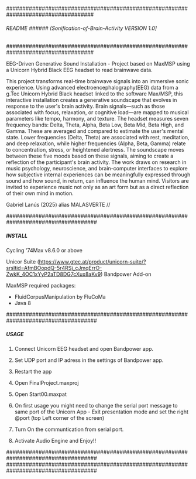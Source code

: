 ###################################################################################
###### README ###### (Sonification-of-Brain-Activity VERSION 1.0] #################
###################################################################################


EEG-Driven Generative Sound Installation - Project based on MaxMSP using a Unicorn Hybrid Black EEG headset to read brainwave data. 

This project transforms real-time brainwave signals into an immersive sonic experience. Using advanced electroencephalography(EEG) data from a g.Tec Unicorn Hybrid Black headset linked to the software Max/MSP, this interactive installation creates a generative soundscape that evolves in response to the user's brain activity. Brain signals—such as those associated with focus, relaxation, or cognitive load—are mapped to musical parameters like tempo, harmony, and texture.
The headset measures seven frequency bands: Delta, Theta, Alpha, Beta Low, Beta Mid, Beta High, and Gamma. These are averaged and compared to estimate the user's mental state. Lower frequencies (Delta, Theta) are associated with rest, meditation, and deep relaxation, while higher frequencies (Alpha, Beta, Gamma) relate to concentration, stress, or heightened alertness. The soundscape moves between these five moods based on these signals, aiming to create a reflection of the participant's brain activity.
The work draws on research in music psychology, neuroscience, and brain-computer interfaces to explore how subjective internal experiences can be meaningfully expressed through sound and how sound, in return, can influence the human mind. Visitors are invited to experience music not only as an art form but as a direct reflection of their own mind in motion.


Gabriel Lanús (2025)
alias MALASVERTE //

####################################################################################
##### INSTALL ######################################################################

Cycling '74Max v8.6.0 or above

Unicor Suite (https://www.gtec.at/product/unicorn-suite/?srsltid=AfmBOopdQ-5r4RSj_cJmqErrO-ZwkK_4OC1xYyP2aTD8DG7cXux8aKv9)
Bandpower Add-on

MaxMSP required packages:
- FluidCorpusManipulation by FluCoMa
- Java 8

####################################################################################
##### USAGE ########################################################################

1. Connect Unicorn EEG headset and open Bandpower app.

2. Set UDP port and IP adress in the settings of Bandpower app.

3. Restart the app

4. Open FinalProject.maxproj
   
5. Open Start00.maxpat

6. On first usage you might need to change the serial port message to same port of the Unicorn App - Exit presentation mode and set the right @port (top Left corner of the screen)

7. Turn On the communtication from serial port.

8. Activate Audio Engine and Enjoy!!

####################################################################################
####################################################################################

